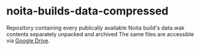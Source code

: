 # noita-builds-data-compressed
Repository containing every publically available Noita build's data.wak contents separately unpacked and archived
The same files are accessible via [Google Drive](https://drive.google.com/drive/folders/15hM0_4GoxWjnRpyPQL6dXAQkBiM9uHgM).
